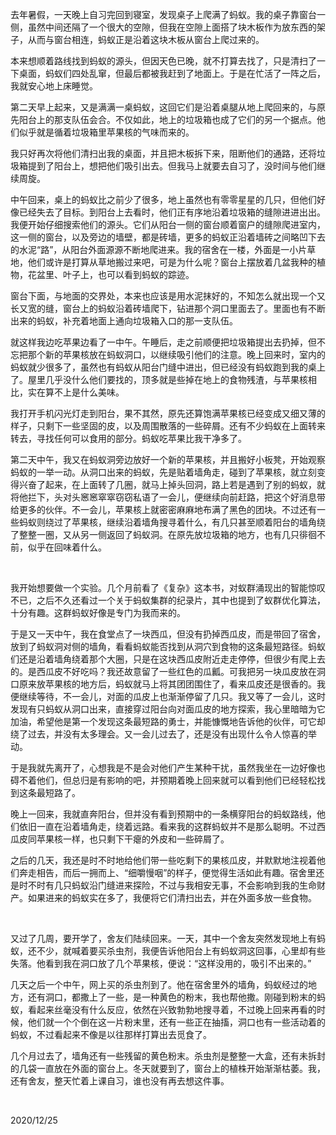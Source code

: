 去年暑假，一天晚上自习完回到寝室，发现桌子上爬满了蚂蚁。我的桌子靠窗台一侧，虽然中间还隔了一个很大的空隙，但我在空隙上面搭了块木板作为放东西的架子，从而与窗台相连，蚂蚁正是沿着这块木板从窗台上爬过来的。

本来想顺着路线找到蚂蚁的源头，但因天色已晚，就不打算去找了，只是清扫了一下桌面，蚂蚁们四处乱窜，但最后都被我赶到了地面上。于是在忙活了一阵之后，我就安心地上床睡觉。

第二天早上起来，又是满满一桌蚂蚁，这回它们是沿着桌腿从地上爬回来的，与原先阳台上的那支队伍会合。不仅如此，地上的垃圾箱也成了它们的另一个据点。他们似乎就是循着垃圾箱里苹果核的气味而来的。

我只好再次将他们清扫出我的桌面，并且把木板拆下来，阻断他们的通路，还将垃圾箱提到了阳台上，想把他们吸引出去。但我马上就要去自习了，没时间与他们继续周旋。

中午回来，桌上的蚂蚁比之前少了很多，地上虽然也有零零星星的几只，但他们好像已经失去了目标。到阳台上去看时，他们正有序地沿着垃圾箱的缝隙进进出出。我便开始仔细搜索他们的源头。它们从阳台一侧的窗台顺着窗户的缝隙爬进室内，这一侧的窗台，以及旁边的墙壁，都是砖墙，更多的蚂蚁正沿着墙砖之间略凹下去的水泥“路”，从阳台外面源源不断地爬进来。我的宿舍在一楼，外面是一小片草地，他们或许是打算从草地搬过来吧，可是为什么呢？窗台上摆放着几盆我种的植物，花盆里、叶子上，也可以看到蚂蚁的踪迹。

窗台下面，与地面的交界处，本来也应该是用水泥抹好的，不知怎么就出现一个又长又宽的缝，窗台上的蚂蚁沿着砖墙爬下，钻进那个洞口里面去了。里面也有不断出来的蚂蚁，补充着地面上通向垃圾箱入口的那一支队伍。

就这样我边吃苹果边看了一中午。午睡后，走之前顺便把垃圾箱提出去扔掉，但不忘把那个新的苹果核放在蚂蚁洞口，以继续吸引他们的注意。晚上回来时，室内的蚂蚁就少很多了，虽然也有蚂蚁从阳台门缝中进出，但已经没有蚂蚁跑到我的桌上了。屋里几乎没什么他们要找的，顶多就是些掉在地上的食物残渣，与苹果核相比，实在算不上是什么美味。

我打开手机闪光灯走到阳台，果不其然，原先还算饱满苹果核已经变成又细又薄的样子，只剩下一些坚固的皮，以及周围散落的一些碎屑。还有不少蚂蚁在上面转来转去，寻找任何可以食用的部分。蚂蚁吃苹果比我干净多了。

第二天中午，我又在蚂蚁洞旁边放好一个新的苹果核，并且搬好小板凳，开始观察蚂蚁的一举一动。从洞口出来的蚂蚁，先是贴着墙角走，碰到了苹果核，就立刻变得兴奋了起来，在上面转了几圈，就马上掉头回洞，路上若是遇到了别的蚂蚁，就将他拦下，头对头窸窸窣窣窃窃私语了一会儿，便继续向前赶路，把这个好消息带给更多的伙伴。不一会儿，苹果核上就密密麻麻地布满了黑色的团块。不过还有一些蚂蚁则绕过了苹果核，继续沿着墙角搜寻着什么，有几只甚至顺着阳台的墙角绕了整整一圈，又从另一侧返回了蚂蚁洞。在原先放垃圾箱的地方，也有几只徘徊不前，似乎在回味着什么。

<br>

我开始想要做一个实验。几个月前看了《复杂》这本书，对蚁群涌现出的智能惊叹不已，之后不久还看过一个关于蚂蚁集群的纪录片，其中也提到了蚁群优化算法，十分有趣。这群蚂蚁好像是专门为我而来的。

于是又一天中午，我在食堂点了一块西瓜，但没有扔掉西瓜皮，而是带回了宿舍，放到了蚂蚁洞对侧的墙角，看看蚂蚁能否找到从洞穴到食物的这条最短路径。蚂蚁们还是沿着墙角绕着那个大圈，只是在这块西瓜皮附近走走停停，但很少有爬上去的。是西瓜皮不好吃吗？我还故意留了一些红色的瓜瓤。可我把另一块瓜皮放在洞口原来放苹果核的地方后，蚂蚁就马上将其团团围住了，看来瓜皮还是很香的。我便继续等待，不一会儿，对面的瓜皮上也渐渐停留了几只。我又等了一会儿，这时发现有只蚂蚁从洞口出来，直接穿过阳台向对面瓜皮的地方探索，我心里暗暗为它加油，希望他是第一个发现这条最短路的勇士，并能慷慨地告诉他的伙伴，可它却绕了过去，并没有太多理会。又一会儿过去了，还是没有出现什么令人惊喜的举动。

于是我就先离开了，心想我是不是会对他们产生某种干扰，虽然我坐在一边好像也碍不着他们，但总归是有影响的吧，并预期着晚上回来就可以看到他们已经轻松找到这条最短路了。

晚上一回来，我就直奔阳台，但并没有看到预期中的一条横穿阳台的蚂蚁路线，他们依旧一直在沿着墙角走，绕着远路。看来我的这群蚂蚁并不是那么聪明。不过西瓜皮同苹果核一样，也只剩下干瘪的外皮和一些碎屑了。

之后的几天，我还是时不时地给他们带一些吃剩下的果核瓜皮，并默默地注视着他们奔走相告，而后一拥而上、“细嚼慢咽”的样子，便觉得生活如此有趣。宿舍里还是时不时有几只蚂蚁沿门缝进来探险，不过与我相安无事，不会影响到我的生命财产。如果进来的蚂蚁实在多了，我便将它们清扫出去，并在外面多放一些食物。

<br>

又过了几周，要开学了，舍友们陆续回来。一天，其中一个舍友突然发现地上有蚂蚁，还不少，就喊着要买杀虫剂，我便告诉他阳台上有蚂蚁洞这回事，心里却有些失落。他看到我在洞口放了几个苹果核，便说：“这样没用的，吸引不出来的。”

几天之后一个中午，网上买的杀虫剂到了。他在宿舍里外的墙角，蚂蚁经过的地方，还有洞口，都撒上了一些，是一种黄色的粉末，我也帮他撒。刚碰到粉末的蚂蚁，看起来丝毫没有什么反应，依然在兴致勃勃地搜寻着，不过晚上回来再看的时候，他们就一个个倒在这一片粉末里，还有一些正在抽搐，洞口也有一些活动着的蚂蚁，不过看起来不像是以往那样打算出去觅食了。

几个月过去了，墙角还有一些残留的黄色粉末。杀虫剂是整整一大盒，还有未拆封的几袋一直放在外面的窗台上。冬天就要到了，窗台上的植株开始渐渐枯萎。我，还有舍友，整天忙着上课自习，谁也没有再去想这件事。

<br>

2020/12/25